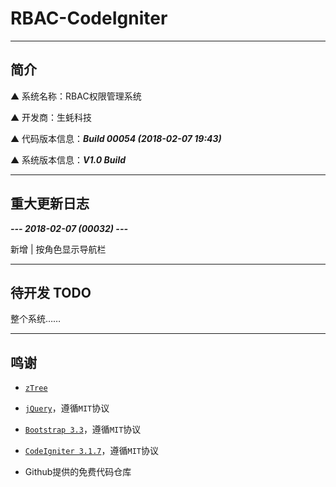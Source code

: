 # RBAC-CodeIgniter

---

## 简介

▲ 系统名称：RBAC权限管理系统

▲ 开发商：生蚝科技

▲ 代码版本信息：***Build 00054 (2018-02-07 19:43)***

▲ 系统版本信息：***V1.0 Build***

---

## 重大更新日志

*****--- 2018-02-07 (00032) ---*****

新增 | 按角色显示导航栏

---

## 待开发 TODO

整个系统……

---

## 鸣谢

* [`zTree`](https://github.com/zTree/zTree_v3)

* [`jQuery`](https://jquery.org/)，遵循`MIT`协议

* [`Bootstrap 3.3`](https://getbootstrap.com/)，遵循`MIT`协议

* [`CodeIgniter 3.1.7`](https://github.com/bcit-ci/CodeIgniter/)，遵循`MIT`协议

* Github提供的免费代码仓库